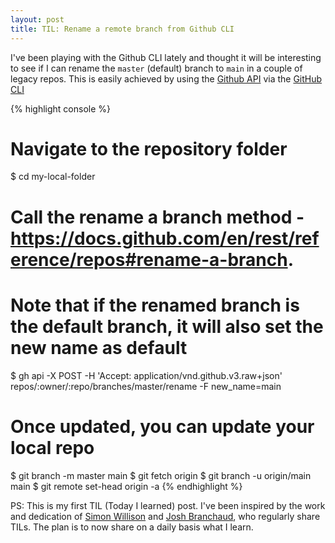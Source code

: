 ```yaml
---
layout: post
title: TIL: Rename a remote branch from Github CLI
---
```


I've been playing with the Github CLI lately and thought it will be interesting to see if I can rename the `master` (default) branch to `main` in a couple of legacy repos. This is easily achieved by using the [Github API](https://docs.github.com/en/rest/reference/repos) via the [GitHub CLI](https://cli.github.com/)

{% highlight console %}
# Navigate to the repository folder
$ cd my-local-folder

# Call the rename a branch method - https://docs.github.com/en/rest/reference/repos#rename-a-branch.
# Note that if the renamed branch is the default branch, it will also set the new name as default
$ gh api -X POST -H 'Accept: application/vnd.github.v3.raw+json' repos/:owner/:repo/branches/master/rename -F new_name=main

# Once updated, you can update your local repo
$ git branch -m master main
$ git fetch origin
$ git branch -u origin/main main
$ git remote set-head origin -a
{% endhighlight %}

PS: This is my first TIL (Today I learned) post. I've been inspired by the work and dedication of [Simon Willison](https://simonwillison.net/2021/May/2/one-year-of-tils/) and [Josh Branchaud](https://github.com/jbranchaud/til), who regularly share TILs. The plan is to now share on a daily basis what I learn.